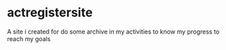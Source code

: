 # actregistersite
A site i created for do some archive in my activities to know my progress to reach my goals
